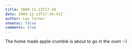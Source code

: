 ```yaml
---
title: 2009-11-23T17-34
date: 2009-11-23T17:34:41Z
author: Lee Turner
showtoc: false
comments: true
---
```


The home made apple crumble is about to go in the oven :-)

